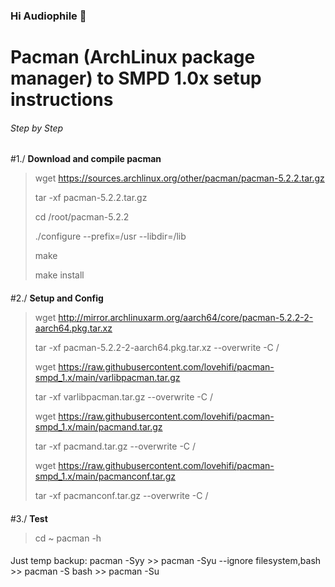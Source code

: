 ### Hi Audiophile 👋


# Pacman (ArchLinux package manager) to SMPD 1.0x setup instructions

###### Step by Step

#1./ **Download and compile pacman**
> wget https://sources.archlinux.org/other/pacman/pacman-5.2.2.tar.gz
> 
> tar -xf pacman-5.2.2.tar.gz
> 
> cd /root/pacman-5.2.2
>
> ./configure --prefix=/usr --libdir=/lib
> 
> make
> 
> make install
> 
> 
####
####
#2./ **Setup and Config**
> wget http://mirror.archlinuxarm.org/aarch64/core/pacman-5.2.2-2-aarch64.pkg.tar.xz
> 
> tar -xf pacman-5.2.2-2-aarch64.pkg.tar.xz --overwrite -C /
> 
> wget https://raw.githubusercontent.com/lovehifi/pacman-smpd_1.x/main/varlibpacman.tar.gz
> 
> tar -xf varlibpacman.tar.gz --overwrite -C /
>
> wget https://raw.githubusercontent.com/lovehifi/pacman-smpd_1.x/main/pacmand.tar.gz
>
> tar -xf pacmand.tar.gz --overwrite -C /
>
> wget https://raw.githubusercontent.com/lovehifi/pacman-smpd_1.x/main/pacmanconf.tar.gz
>
> tar -xf pacmanconf.tar.gz --overwrite -C /
>

####
####
#3./ **Test**
> cd ~
> pacman -h
####
####

Just temp backup: pacman -Syy >> pacman -Syu --ignore filesystem,bash >> pacman -S bash >> pacman -Su

